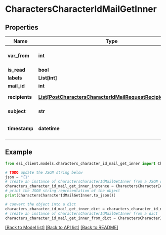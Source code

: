 # CharactersCharacterIdMailGetInner


## Properties

Name | Type | Description | Notes
------------ | ------------- | ------------- | -------------
**var_from** | **int** | From whom the mail was sent | [optional] 
**is_read** | **bool** |  | [optional] 
**labels** | **List[int]** |  | [optional] 
**mail_id** | **int** |  | [optional] 
**recipients** | [**List[PostCharactersCharacterIdMailRequestRecipientsInner]**](PostCharactersCharacterIdMailRequestRecipientsInner.md) | Recipients of the mail | [optional] 
**subject** | **str** | Mail subject | [optional] 
**timestamp** | **datetime** | When the mail was sent | [optional] 

## Example

```python
from esi_client.models.characters_character_id_mail_get_inner import CharactersCharacterIdMailGetInner

# TODO update the JSON string below
json = "{}"
# create an instance of CharactersCharacterIdMailGetInner from a JSON string
characters_character_id_mail_get_inner_instance = CharactersCharacterIdMailGetInner.from_json(json)
# print the JSON string representation of the object
print(CharactersCharacterIdMailGetInner.to_json())

# convert the object into a dict
characters_character_id_mail_get_inner_dict = characters_character_id_mail_get_inner_instance.to_dict()
# create an instance of CharactersCharacterIdMailGetInner from a dict
characters_character_id_mail_get_inner_from_dict = CharactersCharacterIdMailGetInner.from_dict(characters_character_id_mail_get_inner_dict)
```
[[Back to Model list]](../README.md#documentation-for-models) [[Back to API list]](../README.md#documentation-for-api-endpoints) [[Back to README]](../README.md)


